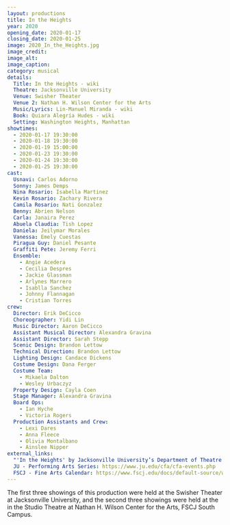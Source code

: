 ```yaml
---
layout: productions
title: In the Heights
year: 2020
opening_date: 2020-01-17
closing_date: 2020-01-25
image: 2020_In_the_Heights.jpg
image_credit: 
image_alt:
image_caption:
category: musical
details:
  Title: In the Heights - wiki 
  Theatre: Jacksonville University
  Venue: Swisher Theater
  Venue 2: Nathan H. Wilson Center for the Arts
  Music/Lyrics: Lin-Manuel Miranda - wiki
  Book: Quiara Alegría Hudes - wiki
  Setting: Washington Heights, Manhattan
showtimes: 
  - 2020-01-17 19:30:00
  - 2020-01-18 19:30:00
  - 2020-01-19 15:00:00
  - 2020-01-23 19:30:00
  - 2020-01-24 19:30:00
  - 2020-01-25 19:30:00
cast:
  Usnavi: Carlos Adorno
  Sonny: James Demps
  Nina Rosario: Isabella Martinez
  Kevin Rosario: Zachary Rivera
  Camila Rosario: Nati Gonzalez
  Benny: Abrien Nelson
  Carla: Janaira Perez
  Abuela Claudia: Tish Lopez
  Daniela: Jeilymar Morales
  Vanessa: Emely Cuestas
  Piragua Guy: Daniel Pesante
  Graffiti Pete: Jeremy Ferri
  Ensemble: 
    - Angie Acedera
    - Cecilia Despres
    - Jackie Glassman
    - Arlynes Marrero
    - Isablla Sanchez
    - Johnny Flannagan
    - Cristian Torres
crew:
  Director: Erik DeCicco
  Choreographer: Yidi Lin
  Music Director: Aaron DeCicco
  Assistant Musical Director: Alexandra Gravina
  Assistant Director: Sarah Stepp
  Scenic Design: Brandon Lettow
  Technical Direction: Brandon Lettow
  Lighting Design: Candace Dickens
  Costume Design: Dana Ferger
  Costume Team: 
    - Mikaela Dalton
    - Wesley Urbaczyz
  Property Design: Cayla Coen
  Stage Manager: Alexandra Gravina
  Board Ops: 
    - Ian Hyche
    - Victoria Rogers
  Production Assistants and Crew: 
    - Lexi Dares
    - Anna Fleece
    - Olivia Montalbano
    - Ainslee Nipper
external_links:
  "'In the Heights' by Jacksonville University’s Department of Theatre is a Dancing Delight": https://web.archive.org/web/20221202035859/https://folioweekly.com/2020/01/22/in-the-heights-jacksonville-university-department-of-theatre/
  JU - Performing Arts Series: https://www.ju.edu/cfa/cfa-events.php
  FSCJ - Fine Arts Calendar: https://www.fscj.edu/docs/default-source/wilson-center/fine-arts-calendar.pdf?sfvrsn=4
---
```

The first three showings of this production were held at the Swisher Theater at Jacksonville University, and the second three showings were held at the in the Studio Theatre at Nathan H. Wilson Center for the Arts, FSCJ South Campus.